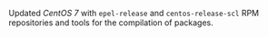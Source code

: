 Updated _CentOS 7_ with `epel-release` and `centos-release-scl` RPM repositories
and tools for the compilation of packages.
